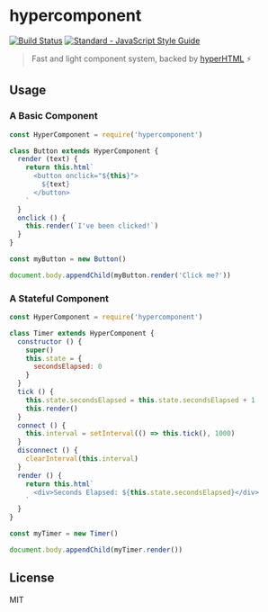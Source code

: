 # hypercomponent

[![Build Status][0]][1]
[![Standard - JavaScript Style Guide][2]][3]

> Fast and light component system, backed by [hyperHTML][hyper] :zap:

## Usage

### A Basic Component

```js
const HyperComponent = require('hypercomponent')

class Button extends HyperComponent {
  render (text) {
    return this.html`
      <button onclick="${this}">
        ${text}
      </button>
    `
  }
  onclick () {
    this.render(`I've been clicked!`)
  }
}

const myButton = new Button()

document.body.appendChild(myButton.render('Click me?'))
```

### A Stateful Component

```js
const HyperComponent = require('hypercomponent')

class Timer extends HyperComponent {
  constructor () {
    super()
    this.state = {
      secondsElapsed: 0
    }
  }
  tick () {
    this.state.secondsElapsed = this.state.secondsElapsed + 1
    this.render()
  }
  connect () {
    this.interval = setInterval(() => this.tick(), 1000)
  }
  disconnect () {
    clearInterval(this.interval)
  }
  render () {
    return this.html`
      <div>Seconds Elapsed: ${this.state.secondsElapsed}</div>
    `
  }
}

const myTimer = new Timer()

document.body.appendChild(myTimer.render())
```

## License

MIT

[0]: https://travis-ci.org/joshgillies/hypercomponent.svg?branch=master
[1]: https://travis-ci.org/joshgillies/hypercomponent
[2]: https://img.shields.io/badge/code_style-standard-brightgreen.svg
[3]: http://standardjs.com/
[hyper]: https://github.com/WebReflection/hyperHTML
